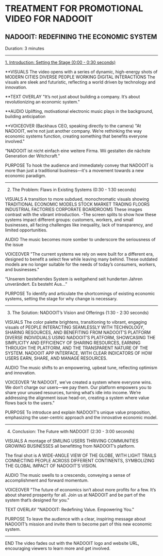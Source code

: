 # TREATMENT FOR PROMOTIONAL VIDEO FOR NADOOIT
## NADOOIT: REDEFINING THE ECONOMIC SYSTEM
Duration: 3 minutes

---

<u>1. Introduction: Setting the Stage (0:00 - 0:30 seconds)</u>

**VISUALS
The video opens with a series of dynamic, high-energy shots of 
MODERN CITIES
DIVERSE PEOPLE WORKING 
DIGITAL INTERACTIONS
The visuals are sleek and futuristic, reflecting a world driven by technology and innovation.

**TEXT OVERLAY
"It’s not just about building a company. It’s about revolutionizing an economic system."

**AUDIO
Uplifting, motivational electronic music plays in the background, building anticipation

**VOICEOVER 
(Backhaus CEO, speaking directly to the camera)
"At NADOOIT, we’re not just another company. We’re rethinking the way economic systems function, creating something that benefits everyone involved."

“NADOOIT ist nicht einfach eine weitere Firma. Wii gestalten die nächste Generation der Witchcraft.”

PURPOSE
To hook the audience and immediately convey that NADOOIT is more than just a traditional business—it's a movement towards a new economic paradigm.

---

2. The Problem: Flaws in Existing Systems (0:30 - 1:30 seconds)

VISUALS
A transition to more subdued, monochromatic visuals showing 
TRADITIONAL ECONOMIC MODELS
STOCK MARKET TRADING FLOORS
INDUSTRIAL FACTORIES
CORPORATE BOARDROOMS
These images contrast with the vibrant introduction.
-The screen splits to show how these systems impact different groups: customers, workers, and small businesses, all facing challenges like inequality, lack of transparency, and limited opportunities.

AUDIO
The music becomes more somber to underscore the seriousness of the issue

VOICEOVER
"The current systems we rely on were built for a different era, designed to benefit a select few while leaving many behind. These outdated models are no longer suitable for the needs of today’s consumers, workers, and businesses."

“Unserem bestehendes System is weitgehend seit hunderten Jahren unverändert. Es besteht Aus...”

PURPOSE
To identify and articulate the shortcomings of existing economic systems, setting the stage for why change is necessary.

---

3. The Solution: NADOOIT’s Vision and Offerings (1:30 - 2:30 seconds)

VISUALS
The color palette brightens, transitioning to vibrant, engaging visuals of 
PEOPLE INTERACTING SEAMLESSLY WITH TECHNOLOGY, SHARING RESOURCES, AND BENEFITING FROM NADOOIT’S PLATFORM
DIVERSE INDIVIDUALS USING NADOOIT’S PLATFORM, SHOWCASING THE SIMPLICITY AND EFFICIENCY OF SHARING RESOURCES, EARNING THROUGH THE PLATFORM, AND THE TRANSPARENT NATURE OF THE SYSTEM.
NADOOIT APP INTERFACE, WITH CLEAR INDICATORS OF HOW USERS EARN, SHARE, AND MANAGE RESOURCES.

AUDIO
The music shifts to an empowering, upbeat tune, reflecting optimism and innovation.

VOICEOVER
 "At NADOOIT, we’ve created a system where everyone wins. We don’t charge our users—we pay them. Our platform empowers you to share your unused resources, turning what’s idle into income. We’re addressing the alignment issue head-on, creating a system where value flows back to the users."

PURPOSE
To introduce and explain NADOOIT’s unique value proposition, emphasizing the user-centric approach and the innovative economic model.

---



4. Conclusion: The Future with NADOOIT (2:30 - 3:00 seconds)

VISUALS
A montage of 
SMILING USERS
THRIVING COMMUNITIES
GROWING BUSINESSES
all benefitting from NADOOIT’s platform.

The final shot is 
A WIDE-ANGLE VIEW OF THE GLOBE, WITH LIGHT TRAILS CONNECTING PEOPLE ACROSS DIFFERENT CONTINENTS, SYMBOLIZING THE GLOBAL IMPACT OF NADOOIT’S VISION.

AUDIO
The music swells to a crescendo, conveying a sense of accomplishment and forward momentum.

VOICEOVER
"The future of economics isn’t about more profits for a few. It’s about shared prosperity for all. Join us at NADOOIT and be part of the system that’s designed for you."

TEXT OVERLAY
"NADOOIT: Redefining Value. Empowering You."

PURPOSE
To leave the audience with a clear, inspiring message about NADOOIT’s mission and invite them to become part of this new economic system.

---

END 
The video fades out with the NADOOIT logo and website URL, encouraging viewers to learn more and get involved.

